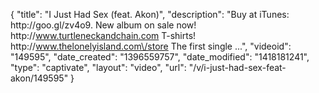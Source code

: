 {
    "title": "I Just Had Sex (feat. Akon)",
    "description": "Buy at iTunes: http:\/\/goo.gl\/zv4o9. New album on sale now! http:\/\/www.turtleneckandchain.com T-shirts! http:\/\/www.thelonelyisland.com\/store The first single ...",
    "videoid": "149595",
    "date_created": "1396559757",
    "date_modified": "1418181241",
    "type": "captivate",
    "layout": "video",
    "url": "\/v\/i-just-had-sex-feat-akon\/149595"
}